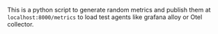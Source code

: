 This is a python script to generate random metrics and publish them at `localhost:8000/metrics` to load test agents like grafana alloy or Otel collector.
